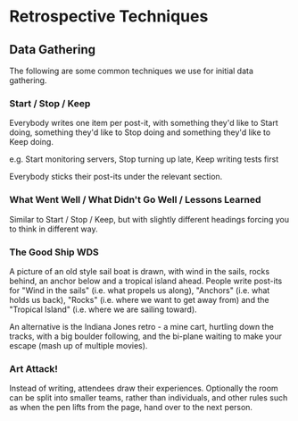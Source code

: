 ---
---
# Retrospective Techniques

## Data Gathering

The following are some common techniques we use for initial data gathering.

### Start / Stop / Keep

Everybody writes one item per post-it, with something they'd like to Start doing, something they'd like to Stop doing and something they'd like to Keep doing.

e.g. Start monitoring servers, Stop turning up late, Keep writing tests first

Everybody sticks their post-its under the relevant section.

### What Went Well / What Didn't Go Well / Lessons Learned

Similar to Start / Stop / Keep, but with slightly different headings forcing you to think in different way.

### The Good Ship WDS

A picture of an old style sail boat is drawn, with wind in the sails, rocks behind, an anchor below and a tropical island ahead.  People write post-its for "Wind in the sails" (i.e. what propels us along), "Anchors" (i.e. what holds us back), "Rocks" (i.e. where we want to get away from) and the "Tropical Island" (i.e. where we are sailing toward).

An alternative is the Indiana Jones retro - a mine cart, hurtling down the tracks, with a big boulder following, and the bi-plane waiting to make your escape (mash up of multiple movies).

### Art Attack!

Instead of writing, attendees draw their experiences.  Optionally the room can be split into smaller teams, rather than individuals, and other rules such as when the pen lifts from the page, hand over to the next person.
